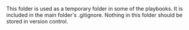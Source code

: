 This folder is used as a temporary folder in some of the playbooks.
It is included in the main folder's .gitignore.  Nothing in this folder
should be stored in version control.
